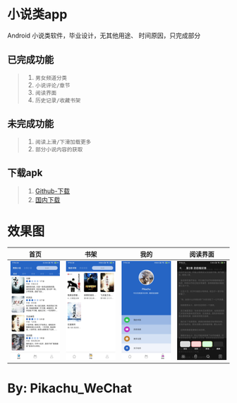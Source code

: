 小说类app
==============
Android 小说类软件，毕业设计，无其他用途、
时间原因，只完成部分

已完成功能
------------
>1. `男女频道分类`
>2. `小说评论/章节`
>3. `阅读界面`
>4. `历史记录/收藏书架`

未完成功能
-------------
>1. `阅读上滑/下滑加载更多`
>2. `部分小说内容的获取`


下载apk
---
>1. [Github-下载](/app/release/app-release.apk)
>2. [国内下载](https://wwa.lanzous.com/ik8wAjjwoji)


效果图
==============
|首页|书架|我的|阅读界面|
|:---:|:---:|:---:|:---:|
| ![](/image/1.jpg) | ![](/image/2.jpg) | ![](/image/3.jpg) | ![](/image/4.jpg) |


By: Pikachu_WeChat
===

